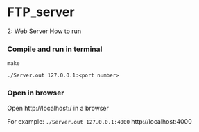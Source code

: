 # FTP_server




2: Web Server
How to run
### Compile and run in terminal
```make```

```./Server.out 127.0.0.1:<port number>```

### Open in browser
Open http://localhost:<port number>/ in a browser

For example:
  ```./Server.out 127.0.0.1:4000```
   http://localhost:4000
